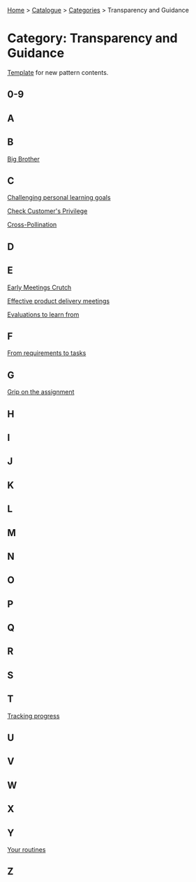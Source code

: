 [Home](../../README.md) > [Catalogue](../../Patterns_catalogue.md) > [Categories](categories.md) > Transparency and Guidance
# Category: Transparency and Guidance

[Template](../template.md) for new pattern contents.

## 0-9

## A

## B
[Big Brother](../Big_Brother.md)

## C
[Challenging personal learning
goals](../Challenging_personal_learning_goals.md)

[Check Customer's Privilege](../Check_Customers_Privilege.md)

[Cross-Pollination](../Cross-Pollination.md)

## D

## E
[Early Meetings Crutch](../Early_Meetings_Crutch.md)

[Effective product delivery
meetings](../Effective_product_delivery_meetings.md)

[Evaluations to learn from](../Evaluations_to_learn_from.md)

## F
[From requirements to tasks](../From_requirements_to_tasks.md)

## G
[Grip on the assignment](../Grip_on_the_assignment.md)

## H

## I

## J

## K

## L

## M

## N

## O

## P

## Q

## R

## S

## T
[Tracking progress](../Tracking_progress.md)

## U

## V

## W

## X

## Y
[Your routines](../Your_routines.md)

## Z
